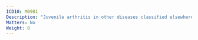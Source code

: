 ```yaml
---
ICD10: M0981
Description: "Juvenile arthritis in other diseases classified elsewhere: Shoulder region"
Matters: No
Weight: 0
---
```


